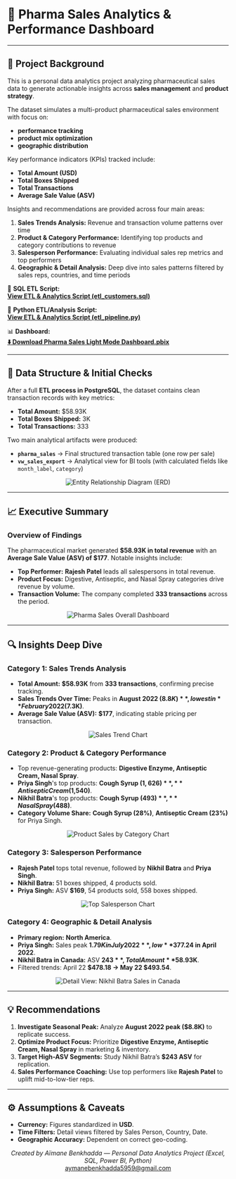 # 💊 Pharma Sales Analytics & Performance Dashboard

---

## 📘 Project Background

This is a personal data analytics project analyzing pharmaceutical sales data to generate actionable insights across **sales management** and **product strategy**.

The dataset simulates a multi-product pharmaceutical sales environment with focus on:

* **performance tracking**
* **product mix optimization**
* **geographic distribution**

Key performance indicators (KPIs) tracked include:

* **Total Amount (USD)**
* **Total Boxes Shipped**
* **Total Transactions**
* **Average Sale Value (ASV)**

Insights and recommendations are provided across four main areas:

1. **Sales Trends Analysis:** Revenue and transaction volume patterns over time  
2. **Product & Category Performance:** Identifying top products and category contributions to revenue  
3. **Salesperson Performance:** Evaluating individual sales rep metrics and top performers  
4. **Geographic & Detail Analysis:** Deep dive into sales patterns filtered by sales reps, countries, and time periods

🔗 **SQL ETL Script:**  
**[View ETL & Analytics Script (etl_customers.sql)](https://github.com/aymaneben595/Pharma-Sales-Analytics-Dashboard/blob/060c60af937bf5d403f8c462343349cb9ed070e8/VSCode%2C%20SQL%20%26%20Python/SQL/etl_customers.sql)**

🐍 **Python ETL/Analysis Script:**  
**[View ETL & Analytics Script (etl_pipeline.py)](https://github.com/aymaneben595/Pharma-Sales-Analytics-Dashboard/blob/060c60af937bf5d403f8c462343349cb9ed070e8/VSCode%2C%20SQL%20%26%20Python/Python/etl_pipeline.py)**

📊 **Dashboard:**  
**[⬇️ Download Pharma Sales Light Mode Dashboard.pbix](https://github.com/aymaneben595/Pharma-Sales-Analytics-Dashboard/raw/060c60af937bf5d403f8c462343349cb9ed070e8/Power%20Bi/Pharma%20Sales%20Light%20Mode%20Dashboard.pbix)**

---

## 🧩 Data Structure & Initial Checks

After a full **ETL process in PostgreSQL**, the dataset contains clean transaction records with key metrics:

* **Total Amount:** $58.93K
* **Total Boxes Shipped:** 3K
* **Total Transactions:** 333

Two main analytical artifacts were produced:

* **`pharma_sales`** → Final structured transaction table (one row per sale)
* **`vw_sales_export`** → Analytical view for BI tools (with calculated fields like `month_label`, `category`)

<p align="center">
  <img src="Images/pharma_exp.png" alt="Entity Relationship Diagram (ERD)">
</p>

---

## 📈 Executive Summary

### Overview of Findings

The pharmaceutical market generated **$58.93K in total revenue** with an **Average Sale Value (ASV) of $177**. Notable insights include:

* **Top Performer:** **Rajesh Patel** leads all salespersons in total revenue.
* **Product Focus:** Digestive, Antiseptic, and Nasal Spray categories drive revenue by volume.
* **Transaction Volume:** The company completed **333 transactions** across the period.

<p align="center">
  <img src="Images/pharma.PNG" alt="Pharma Sales Overall Dashboard">
</p>

---

## 🔍 Insights Deep Dive

### **Category 1: Sales Trends Analysis**

* **Total Amount:** **$58.93K** from **333 transactions**, confirming precise tracking.
* **Sales Trends Over Time:** Peaks in **August 2022 ($8.8K)**, lowest in **February 2022 ($7.3K)**.
* **Average Sale Value (ASV):** **$177**, indicating stable pricing per transaction.

<p align="center">
  <img src="Images/pharma over.PNG" alt="Sales Trend Chart">
</p>

### **Category 2: Product & Category Performance**

* Top revenue-generating products: **Digestive Enzyme, Antiseptic Cream, Nasal Spray**.
* **Priya Singh**'s top products: **Cough Syrup ($1,626)**, **Antiseptic Cream ($1,540)**.
* **Nikhil Batra**'s top products: **Cough Syrup ($493)**, **Nasal Spray ($488)**.
* **Category Volume Share:** **Cough Syrup (28%)**, **Antiseptic Cream (23%)** for Priya Singh.

<p align="center">
  <img src="Images/pharma ring.PNG" alt="Product Sales by Category Chart">
</p>

### **Category 3: Salesperson Performance**

* **Rajesh Patel** tops total revenue, followed by **Nikhil Batra** and **Priya Singh**.
* **Nikhil Batra:** 51 boxes shipped, 4 products sold.
* **Priya Singh:** ASV **$169**, 54 products sold, 558 boxes shipped.

<p align="center">
  <img src="Images/pharma sales.PNG" alt="Top Salesperson Chart">
</p>

### **Category 4: Geographic & Detail Analysis**

* **Primary region:** **North America**.
* **Priya Singh:** Sales peak **$1.79K in July 2022**, low **$377.24 in April 2022**.
* **Nikhil Batra in Canada:** ASV **$243**, Total Amount **$58.93K**.
* Filtered trends: April 22 **$478.18 → May 22 $493.54**.

<p align="center">
  <img src="Images/pharma3.PNG" alt="Detail View: Nikhil Batra Sales in Canada">
</p>

---

## 💡 Recommendations

1. **Investigate Seasonal Peak:** Analyze **August 2022 peak ($8.8K)** to replicate success.
2. **Optimize Product Focus:** Prioritize **Digestive Enzyme, Antiseptic Cream, Nasal Spray** in marketing & inventory.
3. **Target High-ASV Segments:** Study Nikhil Batra’s **$243 ASV** for replication.
4. **Sales Performance Coaching:** Use top performers like **Rajesh Patel** to uplift mid-to-low-tier reps.

---

## ⚙️ Assumptions & Caveats

* **Currency:** Figures standardized in **USD**.
* **Time Filters:** Detail views filtered by Sales Person, Country, Date.
* **Geographic Accuracy:** Dependent on correct geo-coding.

<p align="center">
  <i>Created by Aïmane Benkhadda — Personal Data Analytics Project (Excel, SQL, Power BI, Python)</i>
  <br>
  <a href="mailto:aymanebenkhadda5959@gmail.com">aymanebenkhadda5959@gmail.com</a>
</p>
